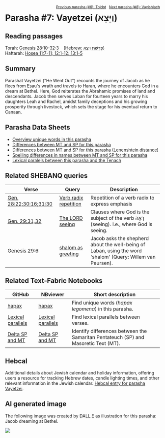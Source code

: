 <span style="float: right;"><sup><a href="../06%20-%20Toldot">Previous parasha (#6): Toldot</a> &nbsp;&nbsp;<a href="../08%20-%20Vayishlach">Next parasha (#8): Vayishlach</a></sup></span>

# Parasha #7: Vayetzei (וַיֵּצֵא) <a name="start"></a>

## Reading passages

Torah: <a href="https://www.stepbible.org/?q=version=NASB2020|reference=Gen.28:10-32:3&options=HNVUG" target="blank_">Genesis 28:10-32:3</a> &nbsp;&nbsp; <a href="https://tikkun.io/#/p/vayetzei" target="blank_">(Hebrew: פָּרָשַׁת וַיֵּצֵא)</a><br>
Haftarah: <a href="https://www.stepbible.org/?q=version=NASB2020|reference=Hos.11:7-11;12:1-15&options=HNVUG" target="blank_">Hosea 11:7-11; 12:1-12; 13:1-5</a>

## Summary

Parashat Vayetzei ("He Went Out") recounts the journey of Jacob as he flees from Esau's wrath and travels to Haran, where he encounters God in a dream at Bethel. Here, God reiterates the Abrahamic promises of land and descendants. Jacob then serves Laban for fourteen years to marry his daughters Leah and Rachel, amidst family deceptions and his growing prosperity through livestock, which sets the stage for his eventual return to Canaan.

## Parasha Data Sheets

<ul><li><a href="https://tonyjurg.github.io/Parashot/WeeklyParasha/07%20-%20Vayetzei/hapax_legomena(Vayetzei).html" target="_blank">Overview unique words in this parasha</a>
</li><li><a href="https://tonyjurg.github.io/Parashot/WeeklyParasha/07%20-%20Vayetzei/differences_MT_SP(Vayetzei).html" target="_blank">Differences between MT and SP for this parasha</a>
</li><li><a href="https://tonyjurg.github.io/Parashot/WeeklyParasha/07%20-%20Vayetzei/levenshtein_differences_MT_SP(Vayetzei).html" target="_blank">Differences between MT and SP for this parasha (Lenenshtein distance)</a>
</li><li><a href="https://tonyjurg.github.io/Parashot/WeeklyParasha/07%20-%20Vayetzei/spelling_differences_SP_MT(Vayetzei).html" target="_blank">Spelling differences in names between MT and SP for this parasha</a>
</li><li><a href="https://tonyjurg.github.io/Parashot/WeeklyParasha/07%20-%20Vayetzei/lexical_parallels(Vayetzei).html" target="_blank">Lexical paralels between this parasha and the Tenach</a>
</li></ul>

## Related SHEBANQ queries

Verse | Query | Description
--- | --- | ---
<a href="https://www.stepbible.org/?q=version=NASB2020\|reference=Gen.28:22;30:16;31:30&options=HNVUG" target="_blank">Gen. 28:22;30:16;31:30</a> | <a href="https://shebanq.ancient-data.org/hebrew/text?iid=6089&version=2021&page=1&mr=r&qw=q" target="_blank">Verb radix repetition</a> | Repetition of a verb radix to express emphasis 
<a href="https://www.stepbible.org/?q=version=NASB2020\|reference=Gen.29:31,32&options=HNVUG" target="_blank">Gen. 29:31,32</a>|<a href="https://shebanq.ancient-data.org/hebrew/text?iid=6283&version=2021&page=1&mr=r&qw=q" target="_blank">The LORD seeing</a>| Clauses where God is the subject of the verb רָאָה (seeing). I.e., where God is seeing.
<a href="https://www.stepbible.org/?q=version=NASB2020\|reference=Gen.29:6&options=HNVUG" target="_blank">Genesis 29:6</a> | <a href="https://shebanq.ancient-data.org/hebrew/text?iid=3224&version=2017&page=1&mr=r&qw=q" target="_blank">shalom as greeting</a> | Jacob asks the shepherd about the well-being of Laban, using the word 'shalom' (Query: Willem van Peursen).

## Related Text-Fabric Notebooks

GitHub | NBviewer | Short description
---|--- | ---
<a href="https://github.com/tonyjurg/Parashot/blob/main/WeeklyParasha/07%20-%20Vayetzei/hapax.ipynb" target="_blank">hapax</a> | <a href="https://nbviewer.org/github/tonyjurg/Parashot/blob/main/WeeklyParasha/07%20-%20Vayetzei/hapax.ipynb" target="_blank">hapax</a> | Find unique words (*hapax legomena*) in this parasha.
<a href="https://github.com/tonyjurg/Parashot/blob/main/WeeklyParasha/07%20-%20Vayetzei/lexical_parallels.ipynb" target="_blank">Lexical parallels</a> | <a href="https://nbviewer.org/github/tonyjurg/Parashot/blob/main/WeeklyParasha/07%20-%20Vayetzei/lexical_parallels.ipynb" target="_blank">Lexical parallels</a>| Find lexical parallels between verses.
<a href="https://github.com/tonyjurg/Parashot/blob/main/WeeklyParasha/07%20-%20Vayetzei/delta_mt_and_sp.ipynb" target="_blank">Delta SP and MT</a>| <a href="https://nbviewer.org/github/tonyjurg/Parashot/blob/main/WeeklyParasha/07%20-%20Vayetzei/delta_mt_and_sp.ipynb" target="_blank">Delta SP and MT</a> | Identify differences between the Samaritan Pentateuch (SP) and Masoretic Text (MT).

## Hebcal

Additional details about Jewish calendar and holiday information, offering users a resource for tracking Hebrew dates, candle lighting times, and other relevant information in the Jewish calendar. <a href="https://www.hebcal.com/sedrot/vayetzei" target="blank_">Hebcal entry for parasha Vayetzei</a>.

## AI generated image

The following image was created by DALL.E as illustration for this parasha: Jacob dreaming at Bethel.

<img src="Jacob_dream_at_bethel_DALL·E.jpg">


